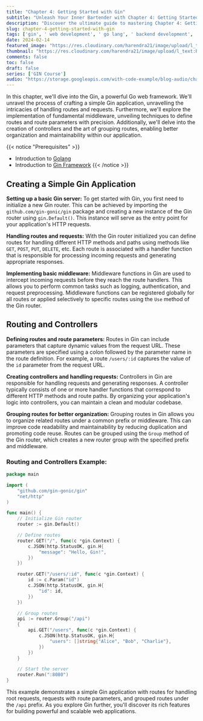 ```yaml
---
title: "Chapter 4: Getting Started with Gin"
subtitle: "Unleash Your Inner Bartender with Chapter 4: Getting Started with Gin"
description: "Discover the ultimate guide to mastering Chapter 4: Getting Started with Gin – Your ticket to unlocking the potential of this popular web framework. Cheers!"
slug: chapter-4-getting-started-with-gin
tags: ['gin', ' web development', ' go lang', ' backend development', ' programming']
date: 2024-02-14
featured_image: "https://res.cloudinary.com/harendra21/image/upload/l_text:Roboto_50_bold:Chapter%204:%20Getting%20Started%20with%20Gin,co_rgb:ffffff/golangwithexample/gin-course_ijbjnk.png"
thumbnail: "https://res.cloudinary.com/harendra21/image/upload/l_text:Roboto_50_bold:Chapter%204:%20Getting%20Started%20with%20Gin,co_rgb:ffffff/golangwithexample/gin-course_ijbjnk.png"
comments: false
toc: false
draft: false
series: ['GIN Course']
audio: "https://storage.googleapis.com/with-code-example/blog-audio/chapter-4-getting-started-with-gin.wav"
---
```


In this chapter, we'll dive into the Gin, a powerful Go web framework. We'll unravel the process of crafting a simple Gin application, unravelling the intricacies of handling routes and requests. Furthermore, we'll explore the implementation of fundamental middleware, unveiling techniques to define routes and route parameters with precision. Additionally, we'll delve into the creation of controllers and the art of grouping routes, enabling better organization and maintainability within our application.



{{< notice "Prerequisites" >}}

- Introduction to [Golang](https://golang.withcodeexample.com/blog/golang-tutorial-for-beginners/)
- Introduction to [Gin Framework](https://golang.withcodeexample.com/blog/chapter-1-introduction-to-gin-framework/)
{{< /notice >}}

## Creating a Simple Gin Application

**Setting up a basic Gin server:**
   To get started with Gin, you first need to initialize a new Gin router. This can be achieved by importing the `github.com/gin-gonic/gin` package and creating a new instance of the Gin router using `gin.Default()`. This instance will serve as the entry point for your application's HTTP requests.

**Handling routes and requests:**
   With the Gin router initialized you can define routes for handling different HTTP methods and paths using methods like `GET`, `POST`, `PUT`, `DELETE`, etc. Each route is associated with a handler function that is responsible for processing incoming requests and generating appropriate responses.

**Implementing basic middleware:**
   Middleware functions in Gin are used to intercept incoming requests before they reach the route handlers. This allows you to perform common tasks such as logging, authentication, and request preprocessing. Middleware functions can be registered globally for all routes or applied selectively to specific routes using the `Use` method of the Gin router.

## Routing and Controllers

**Defining routes and route parameters:**
   Routes in Gin can include parameters that capture dynamic values from the request URL. These parameters are specified using a colon followed by the parameter name in the route definition. For example, a route `/users/:id` captures the value of the `id` parameter from the request URL.

**Creating controllers and handling requests:**
   Controllers in Gin are responsible for handling requests and generating responses. A controller typically consists of one or more handler functions that correspond to different HTTP methods and route paths. By organizing your application's logic into controllers, you can maintain a clean and modular codebase.

**Grouping routes for better organization:**
   Grouping routes in Gin allows you to organize related routes under a common prefix or middleware. This can improve code readability and maintainability by reducing duplication and promoting code reuse. Routes can be grouped using the `Group` method of the Gin router, which creates a new router group with the specified prefix and middleware.

### Routing and Controllers Example:

```go
package main

import (
	"github.com/gin-gonic/gin"
	"net/http"
)

func main() {
	// Initialize Gin router
	router := gin.Default()

	// Define routes
	router.GET("/", func(c *gin.Context) {
		c.JSON(http.StatusOK, gin.H{
			"message": "Hello, Gin!",
		})
	})

	router.GET("/users/:id", func(c *gin.Context) {
		id := c.Param("id")
		c.JSON(http.StatusOK, gin.H{
			"id": id,
		})
	})

	// Group routes
	api := router.Group("/api")
	{
		api.GET("/users", func(c *gin.Context) {
			c.JSON(http.StatusOK, gin.H{
				"users": []string{"Alice", "Bob", "Charlie"},
			})
		})
	}

	// Start the server
	router.Run(":8080")
}
```

This example demonstrates a simple Gin application with routes for handling root requests, requests with route parameters, and grouped routes under the `/api` prefix. As you explore Gin further, you'll discover its rich features for building powerful and scalable web applications.
